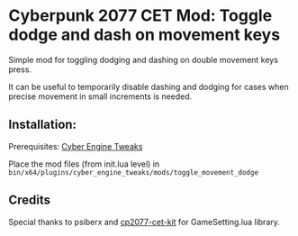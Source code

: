 # Cyberpunk 2077 CET Mod: Toggle dodge and dash on movement keys

Simple mod for toggling dodging and dashing on double movement keys press.

It can be useful to temporarily disable dashing and dodging for cases when
precise movement in small increments is needed.

## Installation:

Prerequisites: [Cyber Engine Tweaks](https://github.com/maximegmd/CyberEngineTweaks)

Place the mod files (from init.lua level) in `bin/x64/plugins/cyber_engine_tweaks/mods/toggle_movement_dodge`

## Credits

Special thanks to psiberx and [cp2077-cet-kit](https://github.com/psiberx/cp2077-cet-kit) for GameSetting.lua library.
